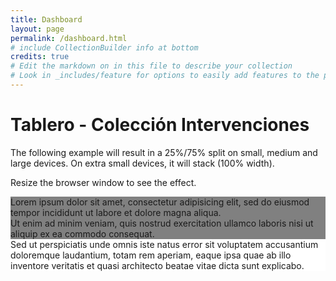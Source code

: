 ```yaml
---
title: Dashboard
layout: page
permalink: /dashboard.html
# include CollectionBuilder info at bottom
credits: true
# Edit the markdown on in this file to describe your collection
# Look in _includes/feature for options to easily add features to the page
---
```


<div class="container-fluid">
  <h1>Tablero - Colección Intervenciones</h1>
  <p>The following example will result in a 25%/75% split on small, medium and large devices. On extra small devices, it will stack (100% width).</p>
  <p>Resize the browser window to see the effect.</p>
  <div class="row">
    <div class="col-sm-6" style="background-color:gray;">
      Lorem ipsum dolor sit amet, consectetur adipisicing elit, sed do eiusmod tempor incididunt ut labore et dolore magna aliqua.<br>
      Ut enim ad minim veniam, quis nostrud exercitation ullamco laboris nisi ut aliquip ex ea commodo consequat.
    </div>
    <div class="col-sm-6" style="background-color:white;">
      Sed ut perspiciatis unde omnis iste natus error sit voluptatem accusantium doloremque laudantium, totam rem aperiam, eaque ipsa quae ab illo inventore veritatis et quasi architecto beatae vitae dicta sunt explicabo.
    </div>
  </div>
</div>
